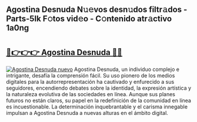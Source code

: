 ## Agostina Desnuda N𝚞𝚎vos desn𝚞dos filtr𝚊dos - Parts-5Ik F𝚘tos vid𝚎o - C𝚘ntenido atr𝚊ctivo 1a0ng

# <h2><a href="http://mb2tx7m.tromn.icu/?c=Agostina+Desnuda">🔗👉👉👉 Agostina Desnuda 🔗🔗</a></h2>

[![Agostina Desnuda nuevo](https://i.imgur.com/pEAQMta.gif)](http://mb2tx7m.tromn.icu/?c=Agostina+Desnuda)
Agostina Desnuda, un individuo complejo e intrigante, desafía la comprensión fácil. Su uso pionero de los medios digitales para la autorrepresentación ha cautivado y enfurecido a sus seguidores, encendiendo debates sobre la identidad, la expresión artística y la naturaleza evolutiva de las sociedades en línea. Aunque sus planes futuros no están claros, su papel en la redefinición de la comunidad en línea es incuestionable. La determinación inquebrantable y el carisma innegable impulsan a Agostina Desnuda a nuevas alturas en el ámbito digital.
